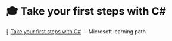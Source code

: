 # :mortar_board: Take your first steps with C\#

:link: [Take your first steps with C#](https://docs.microsoft.com/en-us/learn/paths/csharp-first-steps/) -- Microsoft learning path
